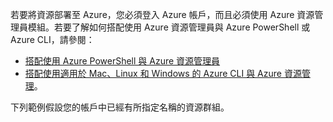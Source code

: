 
若要將資源部署至 Azure，您必須登入 Azure 帳戶，而且必須使用 Azure 資源管理員模組。若要了解如何搭配使用 Azure 資源管理員與 Azure PowerShell 或 Azure CLI，請參閱：

- [搭配使用 Azure PowerShell 與 Azure 資源管理員](powershell-azure-resource-manager.md)
- [搭配使用適用於 Mac、Linux 和 Windows 的 Azure CLI 與 Azure 資源管理](../articles/virtual-machines/xplat-cli-azure-resource-manager.md)。

下列範例假設您的帳戶中已經有所指定名稱的資源群組。

<!---HONumber=August15_HO6-->